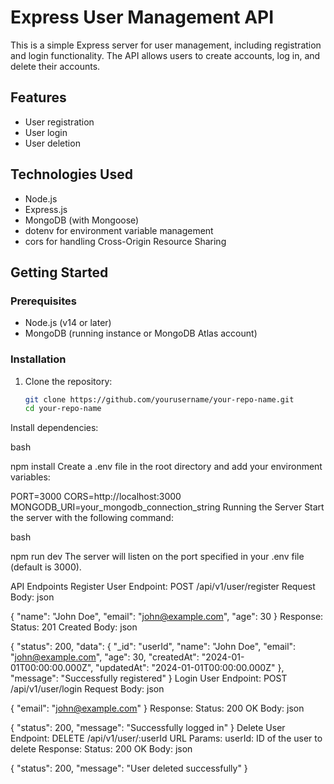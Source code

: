 # Express User Management API

This is a simple Express server for user management, including registration and login functionality. The API allows users to create accounts, log in, and delete their accounts.

## Features

- User registration
- User login
- User deletion

## Technologies Used

- Node.js
- Express.js
- MongoDB (with Mongoose)
- dotenv for environment variable management
- cors for handling Cross-Origin Resource Sharing

## Getting Started

### Prerequisites

- Node.js (v14 or later)
- MongoDB (running instance or MongoDB Atlas account)

### Installation

1. Clone the repository:

   ```bash
   git clone https://github.com/yourusername/your-repo-name.git
   cd your-repo-name
Install dependencies:

bash
 
npm install
Create a .env file in the root directory and add your environment variables:


PORT=3000
CORS=http://localhost:3000
MONGODB_URI=your_mongodb_connection_string
Running the Server
Start the server with the following command:

bash
 
npm run dev
The server will listen on the port specified in your .env file (default is 3000).

API Endpoints
Register User
Endpoint: POST /api/v1/user/register
Request Body:
json
 
{
  "name": "John Doe",
  "email": "john@example.com",
  "age": 30
}
Response:
Status: 201 Created
Body:
json
 
{
  "status": 200,
  "data": {
    "_id": "userId",
    "name": "John Doe",
    "email": "john@example.com",
    "age": 30,
    "createdAt": "2024-01-01T00:00:00.000Z",
    "updatedAt": "2024-01-01T00:00:00.000Z"
  },
  "message": "Successfully registered"
}
Login User
Endpoint: POST /api/v1/user/login
Request Body:
json
 
{
  "email": "john@example.com"
}
Response:
Status: 200 OK
Body:
json
 
{
  "status": 200,
  "message": "Successfully logged in"
}
Delete User
Endpoint: DELETE /api/v1/user/:userId
URL Params:
userId: ID of the user to delete
Response:
Status: 200 OK
Body:
json
 
{
  "status": 200,
  "message": "User deleted successfully"
}